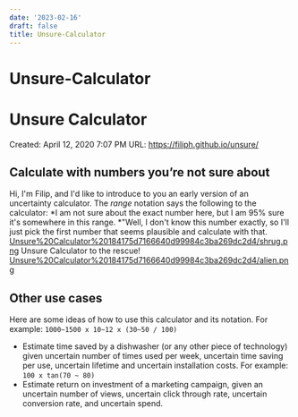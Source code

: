 ```yaml
---
date: '2023-02-16'
draft: false
title: Unsure-Calculator
---
```


# Unsure-Calculator

# Unsure Calculator
Created: April 12, 2020 7:07 PM
URL: https://filiph.github.io/unsure/
## Calculate with numbers you’re not sure about
Hi, I'm Filip, and I'd like to introduce to you an early version of an uncertainty calculator.
The *range* notation says the following to the calculator: *I am not sure about the exact number here, but I am 95% sure it's somewhere in this range.
*"Well, I don't know this number exactly, so I'll just pick the first number that seems plausible and calculate with that.
[Unsure%20Calculator%20184175d7166640d99984c3ba269dc2d4/shrug.png](Unsure%20Calculator%20184175d7166640d99984c3ba269dc2d4/shrug.png)
Unsure Calculator to the rescue!
[Unsure%20Calculator%20184175d7166640d99984c3ba269dc2d4/alien.png](Unsure%20Calculator%20184175d7166640d99984c3ba269dc2d4/alien.png)
## Other use cases
Here are some ideas of how to use this calculator and its notation.
For example: `1000~1500 x 10~12 x (30~50 / 100)`
- Estimate time saved by a dishwasher (or any other piece of technology) given uncertain number of times used per week, uncertain time saving per use, uncertain lifetime and uncertain installation costs.
For example: `100 x tan(70 ~ 80)`
- Estimate return on investment of a marketing campaign, given an uncertain number of views, uncertain click through rate, uncertain conversion rate, and uncertain spend.
